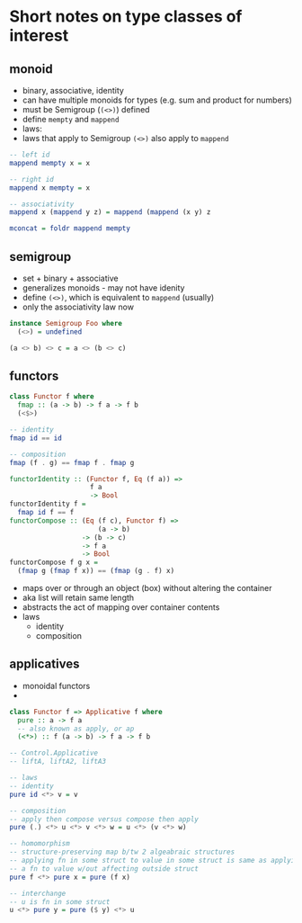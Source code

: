 # Short notes on type classes of interest

## monoid

- binary, associative, identity
- can have multiple monoids for types (e.g. sum and product for numbers)
- must be Semigroup (`(<>)`) defined
- define `mempty` and `mappend`
- laws:
- laws that apply to Semigroup `(<>)` also apply to `mappend`

```haskell
-- left id
mappend mempty x = x

-- right id
mappend x mempty = x

-- associativity
mappend x (mappend y z) = mappend (mappend (x y) z

mconcat = foldr mappend mempty
```

## semigroup

- set + binary + associative
- generalizes monoids - may not have idenity
- define `(<>)`, which is equivalent to `mappend` (usually)
- only the associativity law now

```haskell
instance Semigroup Foo where
  (<>) = undefined

(a <> b) <> c = a <> (b <> c)
```

## functors

```haskell
class Functor f where
  fmap :: (a -> b) -> f a -> f b
  (<$>)

-- identity
fmap id == id

-- composition
fmap (f . g) == fmap f . fmap g

functorIdentity :: (Functor f, Eq (f a)) =>
                    f a
                    -> Bool
functorIdentity f =
  fmap id f == f
functorCompose :: (Eq (f c), Functor f) =>
                      (a -> b)
                  -> (b -> c)
                  -> f a
                  -> Bool
functorCompose f g x =
  (fmap g (fmap f x)) == (fmap (g . f) x)
```

- maps over or through an object (box) without altering the container
- aka list will retain same length
- abstracts the act of mapping over container contents
- laws
  - identity
  - composition

## applicatives

- monoidal functors
-

```haskell
class Functor f => Applicative f where
  pure :: a -> f a
  -- also known as apply, or ap
  (<*>) :: f (a -> b) -> f a -> f b

-- Control.Applicative
-- liftA, liftA2, liftA3

-- laws
-- identity
pure id <*> v = v

-- composition
-- apply then compose versus compose then apply
pure (.) <*> u <*> v <*> w = u <*> (v <*> w)

-- homomorphism
-- structure-preserving map b/tw 2 algeabraic structures
-- applying fn in some struct to value in some struct is same as applying
-- a fn to value w/out affecting outside struct
pure f <*> pure x = pure (f x)

-- interchange
-- u is fn in some struct
u <*> pure y = pure ($ y) <*> u
```

